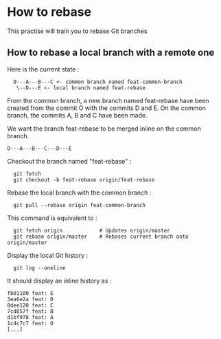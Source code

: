 # How to rebase

This practise will train you to rebase Git branches

## How to rebase a local branch with a remote one

Here is the current state :
```
  O---A---B---C <- common branch named feat-common-branch
   \--D---E <- local branch named feat-rebase
```

From the common branch, a new branch named feat-rebase have been created from the commit O with the commits D and E.
On the common branch, the commits A, B and C have been made.

We want the branch feat-rebase to be merged inline on the common branch.
```
O---A---B---C---D---E
```

Checkout the branch named "feat-rebase" :
```
  git fetch
  git checkout -b feat-rebase origin/feat-rebase
```

Rebase the local branch with the common branch :
```
  git pull --rebase origin feat-common-branch
```

This command is equivalent to :
```
  git fetch origin            # Updates origin/master
  git rebase origin/master    # Rebases current branch onto origin/master
```

Display the local Git history :
```
  git log --oneline
```
It should display an inline history as :
```
fb01100 feat: E
3ea6e2a feat: D
0dee120 feat: C
7cd857f feat: B
d1bf978 feat: A
1c4c7c7 feat: O
[...]
```
